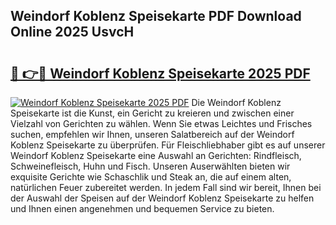 ## Weindorf Koblenz Speisekarte PDF Download Online 2025 UsvcH

# <h2><a href="http://gc8etnj.nevu.top/?p=Weindorf+Koblenz+Speisekarte">🔗 👉🔴 Weindorf Koblenz Speisekarte 2025 PDF</a></h2>

[![Weindorf Koblenz Speisekarte 2025 PDF](https://i.imgur.com/dBaPXMq.png)](http://gc8etnj.nevu.top/?p=Weindorf+Koblenz+Speisekarte)
Die Weindorf Koblenz Speisekarte ist die Kunst, ein Gericht zu kreieren und zwischen einer Vielzahl von Gerichten zu wählen. Wenn Sie etwas Leichtes und Frisches suchen, empfehlen wir Ihnen, unseren Salatbereich auf der Weindorf Koblenz Speisekarte zu überprüfen. Für Fleischliebhaber gibt es auf unserer Weindorf Koblenz Speisekarte eine Auswahl an Gerichten: Rindfleisch, Schweinefleisch, Huhn und Fisch. Unseren Auserwählten bieten wir exquisite Gerichte wie Schaschlik und Steak an, die auf einem alten, natürlichen Feuer zubereitet werden. In jedem Fall sind wir bereit, Ihnen bei der Auswahl der Speisen auf der Weindorf Koblenz Speisekarte zu helfen und Ihnen einen angenehmen und bequemen Service zu bieten.
